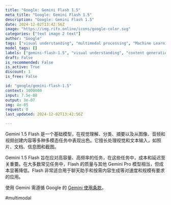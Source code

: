 ```yaml
---
title: "Google: Gemini Flash 1.5"
meta_title: "Google: Gemini Flash 1.5"
description: "Google: Gemini Flash 1.5"
date: 2024-12-02T13:42:56Z
image: "https://img.rifx.online/icons/google-color.svg"
categories: ["text image 2 text"]
author: "Google"
tags: ["visual understanding", "multimodal processing", "Machine Learning", "Natural Language Processing", "content generation", "Programming", "Technology", "gemini-flash-1.5", "high-frequency tasks", "Computer Vision", "Google"]
model_tags: []
labels: ["gemini-flash-1.5", "visual understanding", "content generation", "high-frequency tasks", "multimodal processing"]
draft: False
is_recommended: False
is_active: True
discount: 1
is_free: False

id: "google/gemini-flash-1.5"
context: 1000000
input: 7.5e-08
output: 3e-07
img: 4e-05
request: 0
last_updated: 2024-12-02T13:42:56Z

---
```


Gemini 1.5 Flash 是一个基础模型，在视觉理解、分类、摘要以及从图像、音频和视频创建内容等多种多模态任务中表现出色。它擅长处理视觉和文本输入，如照片、文档、信息图和截图。

Gemini 1.5 Flash 旨在应对高容量、高频率的任务，在这些任务中，成本和延迟至关重要。在大多数常见任务中，Flash 的质量与其他 Gemini Pro 模型相当，但成本显著降低。Flash 非常适合用于聊天助手和按需内容生成等对速度和规模有要求的应用。

使用 Gemini 需遵循 Google 的 [Gemini 使用条款](https://ai.google.dev/terms)。

#multimodal

